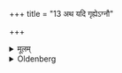 +++
title = "13 अथ यदि गृह्येऽग्नौ"

+++

<details><summary>मूलम्</summary>

अथ यदि गृह्येऽग्नौ सायम्प्रातर्होमयोर्वा दर्शपूर्णमासयोर्वा हव्यं वा होतारं वा नाधिगच्छेत्कथं कुर्यादिति १३
</details>

<details><summary>Oldenberg</summary>

13. Now if he should not be able to get for the morning or for the evening oblation, or for the sacrifices of the full or of the new moon at his (sacred) domestic fire, any substance fit for sacrifice or a person who could sacrifice (instead of himself, if he is prevented): what ought he to do?
</details>
